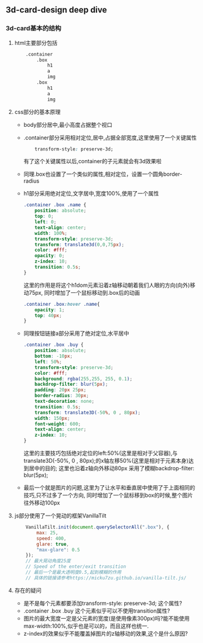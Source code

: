 ## 3d-card-design deep dive

### 3d-card基本的结构

1. html主要部分包括

    ```html
        .container
            .box
                h1
                a
                img
            .box
                h1
                a
                img
    ```

2. css部分的基本原理

    - body部分居中,最小高度占据整个视口
    - .container部分采用相对定位,居中,占据全部宽度,这里使用了一个关键属性

        ```css
            transform-style: preserve-3d;
        ```

        有了这个关键属性以后,container的子元素就会有3d效果啦

    - 同理.box也设置了一个类似的属性,相对定位，设置一个圆角border-radius

    - h1部分采用绝对定位,文字居中,宽度100%,使用了一个属性

        ```css
        .container .box .name {
            position: absolute;
            top: 0;
            left: 0;
            text-align: center;
            width: 100%;
            transform-style: preserve-3d;
            transform: translate3d(0,0,75px);
            color: #fff;
            opacity: 0;
            z-index: 10;
            transition: 0.5s;
        }
        ```

        这里的作用是将这个h1dom元素沿着z轴移动朝着我们人眼的方向(向外)移动75px, 同时增加了一个鼠标移动到.box后的动画

        ```css
        .container .box:hover .name{
            opacity: 1;
            top: 40px;
        }
        ```

    - 同理按钮链接a部分采用了绝对定位,水平居中

        ```css
        .container .box .buy {
            position: absolute;
            bottom: -10px;
            left: 50%;
            transform-style: preserve-3d;
            color: #fff;
            background: rgba(255,255, 255, 0.1);
            backdrop-filter: blur(5px);
            padding: 20px 25px;
            border-radius: 30px;
            text-decoration: none;
            transition: 0.5s;
            transform: translate3D(-50%, 0 , 80px);
            width: 150px;
            font-weight: 600;
            text-align: center;
            z-index: 10;
        }
        ```

        这里的主要技巧包括绝对定位的left:50%(这里是相对于父容器),与translate3D(-50%, 0 , 80px);的x轴左移50%(这里是相对于元素本身)达到居中的目的;
        这里也沿着z轴向外移动80px
        采用了模糊backdrop-filter: blur(5px);
    - 最后一个就是图片的问题,这里为了让水平和垂直居中使用了于上面相同的技巧,只不过多了一个方向, 同时增加了一个鼠标移到box的时候,整个图片往外移动100px

3. js部分使用了一个晃动的框架VanillaTilt

    ```javascript
        VanillaTilt.init(document.querySelectorAll(".box"), {
            max: 25,
            speed: 400,
            glare: true,
            "max-glare": 0.5
        });
        // 最大晃动角度25度
        // Speed of the enter/exit transition 
        // 最后一个是最大透明度0.5,起到模糊的作用
        // 具体的链接请参考https://micku7zu.github.io/vanilla-tilt.js/
    ```

4. 存在的疑问
    - 是不是每个元素都要添加transform-style: preserve-3d; 这个属性?
    - .container .box .buy 这个元素似乎可以不使用transition属性?
    - 图片的最大宽度一定是父元素的宽度(是使用像素300px)吗?能不能使用 max-width:100%,似乎也是可以的，而且这样也统一.
    - z-index的效果似乎不能覆盖掉图片的z轴移动的效果,这个是什么原因?
